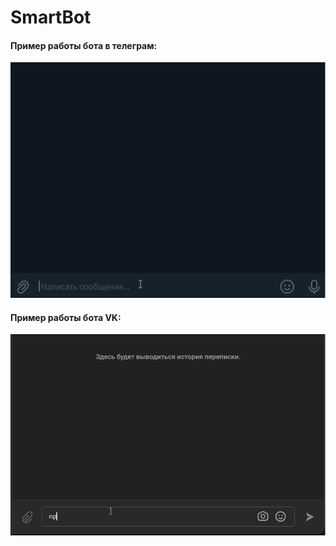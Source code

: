 # SmartBot

#### Пример работы бота в телеграм:
<img width="635" src="images/tg_bot.gif" alt="Пример работы бота в телеграм">

#### Пример работы бота VK:
<img width="635" src="images/vk_bot.gif" alt="Пример работы бота VK">
